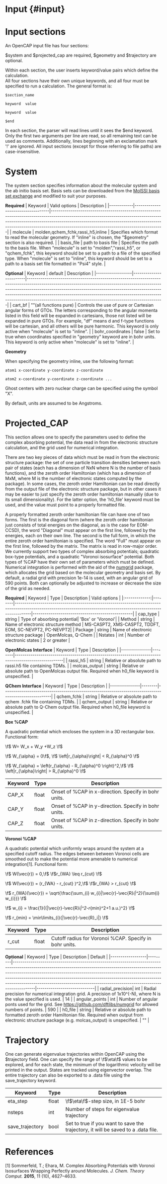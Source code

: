 Input {#input}
==============

Input sections
==============

An OpenCAP input file has four sections: 

$system and $projected_cap are required, $geometry and $trajectory are optional.
  
Within each section, the user inserts keyword/value pairs which define the calculation.  
All four sections have their own unique keywords, and all four must be specified to run a calculation. 
The general format is:

    $section_name

    keyword  value

    keyword  value

    $end

In each section, the parser will read lines until it sees the $end keyword.  
Only the first two arguments per line are read, so all remaining text can be used as comments. 
Additionally, lines beginning with an exclamation mark '!' are ignored. All input sections 
(except for those referring to file paths) are case-insensitive.

System
=======

The system section specifies information about the molecular system and the ab initio basis set. Basis sets can be downloaded from the [MolSSI basis set exchange](https://www.basissetexchange.org/) and modified to suit your purposes.

__Required__
| Keyword    | Valid options                     | Description                                                                                                                                                                                                                                                                                      |
|------------|-----------------------------------|--------------------------------------------------------------------------------------------------------------------------------------------------------------------------------------------------------------------------------------------------------------------------------------------------|
| molecule   | molden,qchem_fchk,rassi_h5,inline | Specifies which format to read the molecular geometry. If "inline" is chosen, the "$geometry" section is also required.                                                                                                                                                                          |
| basis_file | path to basis file                | Specifies the path to the basis file. When "molecule" is set to "molden","rassi_h5", or "qchem_fchk", this keyword should be set to a path to a file of the specified type. When "molecule" is set to  "inline", this keyword should be set to a path to a basis set file formatted in "Psi4" style. |

__Optional__
| Keyword          | default                | Description                                                                                                                                                                                                                                                                                                                                                                                |
|------------------|------------------------|--------------------------------------------------------------------------------------------------------------------------------------------------------------------------------------------------------------------------------------------------------------------------------------------------------------------------------------------------------------------------------------------|
| cart_bf          | ""(all functions pure) | Controls the use of pure or Cartesian angular forms of GTOs. The letters corresponding to the angular momenta listed in this field will be expanded in cartesians, those not listed will be expanded in pure GTOs. For example, "df" means d and f-type functions will be cartesian, and all others will be pure harmonic. This keyword is only active when "molecule" is set to "inline". |
| bohr_coordinates | false                  | Set to true when coordinates specified in "geometry" keyword are in bohr units.  This keyword is only active when "molecule" is set to "inline".                                                                                                                                                                                                                                           |

__Geometry__

When specifying the geometry inline, use the following format:

    atom1 x-coordinate y-coordinate z-coordinate 

    atom2 x-coordinate y-coordinate z-coordinate ...

Ghost centers with zero nuclear charge can be specified using the symbol "X".

By default, units are assumed to be Angstroms.

Projected_CAP
============

This section allows one to specify the parameters used to define the complex absorbing potential, 
the data read in from the electronic structure calculation, and the grid used for numerical integration.

There are two key pieces of data which must be read in from the electronic structure package: 
the set of one particle transition densities between each pair of states 
(each has a dimension of NxN where N is the number of basis functions), 
and the zeroth order Hamiltonian (which has a dimension of MxM, 
where M is the number of electronic states computed by the package). 
In some cases, the zeroth order Hamiltonian can be read directly from the output file of 
the electronic structure package, but in other cases it may be easier to just specify the 
zeroth order hamiltonian manually (due to its small dimensionality). For the latter 
option, the 'h0_file' keyword must be used, and the value must point to a properly formatted file. 

A properly formatted zeroth order hamiltonian file can have one of two forms. The first is the diagonal form (where the zeroth order hamiltonian just consists of total energies on the diagonal, as is the case for EOM-CCSD), the word "Diagonal" must appear on the first line, followed by the energies, each on their own line. The second is the full form, in which the entire zeroth order hamiltonian is specified. The word "Full" must appear on the first line, followed by the matrix. The matrix is read in row-major order.
We currently support two types of complex absorbing potentials; quadratic box-type potentials, and a quadratic "Voronoi isosurface" potential. Both types of %CAP have their own set of parameters which must be defined. Numerical integration is performed with the aid of the [numgrid](https://github.com/dftlibs/numgrid) package, which allocates the grid based on the molecular geometry and basis set. By default, a radial grid with precision 1e-14 is used, with an angular grid of 590 points. Both can optionally be adjusted to increase or decrease the size of the grid as needed.

__Required__
| Keyword | Type | Description | Valid options |
|:-------------:|--------|--------------------------------------------------------------------------------------------------------------------------------------------------------------------|--------------------------------------------------|
| cap_type | string | Type of absorbing potential| 'Box' or 'Voronoi'|
| Method | string | Name of electronic structure method | MS-CASPT2, XMS-CASPT2, TDDFT, EOM, SC-NEVPT2, PC-NEVPT2|
| Package | string | Name of electronic structure package | OpenMolcas, Q-Chem |
| Nstates | int | Number of electronic states | 2 or greater |

__OpenMolcas Interface__
| Keyword | Type | Description |
|---------------|--------|------------------------------------------------------------------------------------------------------|
| rassi_h5 | string | Relative or absolute path to rassi.h5 file containing TDMs.  |
| molcas_output | string | Relative or absolute path to OpenMolcas output file.  Required when h0_file keyword is unspecified.  |

__QChem Interface__
| Keyword | Type | Description |
|---------------|--------|------------------------------------------------------------------------------------------------------|
| qchem_fchk | string | Relative or absolute path to qchem .fchk file containing TDMs.  |
| qchem_output | string | Relative or absolute path to Q-Chem output file.  Required when h0_file keyword is unspecified.  |

__Box %CAP__

A quadratic potential which encloses the system in a 3D rectangular box. Functional form:

\f$    W= W_x + W_y +W_z  \f$ 

\f$ W_{\alpha} = 0\f$, \f$ \left|r_{\alpha}\right| < R_{\alpha}^0 \f$

\f$ W_{\alpha} = \left(r_{\alpha} - R_{\alpha}^0 \right)^2,\f$  \f$ \left|r_{\alpha}\right| > R_{\alpha}^0 \f$

| Keyword | Type | Description |
|---------------|--------|------------------------------------------------------------------------------------------------------|
| CAP_X | float | Onset of %CAP in x-direction. Specify in bohr units.|
| CAP_Y | float | Onset of %CAP in y-direction. Specify in bohr units.|
| CAP_Z | float | Onset of %CAP in z-direction. Specify in bohr units.|

__Voronoi %CAP__

A quadratic potential which uniformly wraps around the system at a specified cutoff radius. 
The edges between between Voronoi cells are smoothed out to make the potential more 
amenable to numerical integration[1]. Functional form:

\f$ W(\vec{r}) = 0,\f$  \f$r_{WA} \leq r_{cut} \f$ 

\f$ W(\vec{r}) = (r_{WA} - r_{cut} )^2,\f$   \f$r_{WA} > r_{cut} \f$

\f$ r_{WA}(\vec{r}) = \sqrt{\frac{\sum_{i} w_{i}|\vec{r}-\vec{R}_i|^2}{\sum_{i} w_{i}}} \f$
    
\f$ w_{i} = \frac{1}{(|\vec{r}-\vec{R}_i|^2-r_{min}^2+1 a.u.)^2} \f$
	
\f$ r_{min} = \min\limits_{i}{|\vec{r}-\vec{R}_i|} \f$

| Keyword | Type | Description |
|---------------|--------|------------------------------------------------------------------------------------------------------|
|r_cut | float | Cutoff radius for Voronoi %CAP. Specify in bohr units.|


__Optional__
| Keyword | Type | Description | Default |
|------------------|---------|-----------------------------------------------------------------------------------------------------------------------------------------------------------------------------------------------------------------------------------------------------------------------------------------------------------------------------------------------------------------------------------------------------------------|-----------------------------|
| radial_precision| int | Radial precision for numerical integration grid. A precision of 1x10^(-N), where N is the value specified is used.  | 14  |
| angular_points | int | Number of angular ponts used for the grid. See  https://github.com/dftlibs/numgrid for allowed numbers of points. | 590 |
| h0_file | string | Relative or absolute path to formatted zeroth order Hamiltonian file.  Required when output from electronic structure package (e.g. molcas_output) is unspecified. | "" |

Trajectory
============
One can generate eigenvalue trajectories within OpenCAP using the $trajectory field. One can 
specify the range of \f$\eta\f$ values to be explored, and for each state, the minimum of 
the logarithmic velocity will be printed in the output. States are tracked using eigenvector overlap.
The entire trajectory can also be exported to a .data file using the save_trajectory keyword.

| Keyword | Type | Description |
|---------------|--------|------------------------------------------------------------------------------------------------------|
| eta_step | float | \f$\eta\f$-step size, in 1E-5 bohr|
| nsteps | int | Number of steps for eigenvalue trajectory|
| save_trajectory | bool | Set to true if you want to save the trajectory, it will be saved to a .data file.|

References
==========
[1] Sommerfeld, T.; Ehara, M. Complex Absorbing Potentials with Voronoi Isosurfaces Wrapping Perfectly around Molecules. *J. Chem. Theory Comput.* **2015**, 11 (10), 4627–4633.
